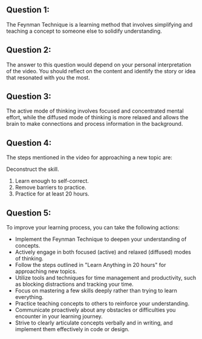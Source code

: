 ## Question 1:
The Feynman Technique is a learning method that involves simplifying and teaching a concept to someone else to solidify understanding.

## Question 2:
The answer to this question would depend on your personal interpretation of the video. You should reflect on the content and identify the story or idea that resonated with you the most.

## Question 3:
The active mode of thinking involves focused and concentrated mental effort, while the diffused mode of thinking is more relaxed and allows the brain to make connections and process information in the background.

## Question 4:
The steps mentioned in the video for approaching a new topic are:

Deconstruct the skill.
1. Learn enough to self-correct.
2. Remove barriers to practice.
3. Practice for at least 20 hours.

## Question 5:
To improve your learning process, you can take the following actions:

 - Implement the Feynman Technique to deepen your understanding of concepts.
 - Actively engage in both focused (active) and relaxed (diffused) modes of thinking.
 - Follow the steps outlined in "Learn Anything in 20 hours" for approaching new topics.
 - Utilize tools and techniques for time management and productivity, such as blocking distractions and tracking your time.
 - Focus on mastering a few skills deeply rather than trying to learn everything.
 - Practice teaching concepts to others to reinforce your understanding.
 - Communicate proactively about any obstacles or difficulties you encounter in your learning journey.
 - Strive to clearly articulate concepts verbally and in writing, and implement them effectively in code or design.

